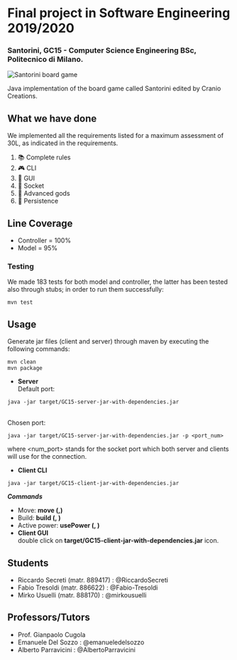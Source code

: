 # Final project in Software Engineering 2019/2020
### Santorini, GC15 - Computer Science Engineering BSc, Politecnico di Milano.

![Santorini board game](https://www.playbazar.it/11316-large/santorini.jpg)

Java implementation of the board game called Santorini edited by Cranio Creations.

## What we have done
We implemented all the requirements listed for a maximum assessment of 30L, as indicated in the requirements.
1) :books: Complete rules
2) :video_game: CLI
3) :palm_tree: GUI
4) :satellite: Socket
5) :trident: Advanced gods
6) :floppy_disk: Persistence

## Line Coverage
- Controller = 100%
- Model = 95%

### Testing
We made 183 tests for both model and controller, the latter has been tested also through stubs; in order to run them successfully:
```shell
mvn test
```

## Usage
Generate jar files (client and server) through maven by executing the following commands:
```shell
mvn clean
mvn package
```
- **Server**<br />
Default port:
```shell
java -jar target/GC15-server-jar-with-dependencies.jar
```
<br />Chosen port:
```shell
java -jar target/GC15-server-jar-with-dependencies.jar -p <port_num>
```
where <num_port> stands for the socket port which both server and clients will use for the connection.
- **Client CLI**
```shell
java -jar target/GC15-client-jar-with-dependencies.jar
```
***Commands***
- Move: **move (<x>,<y>)**
- Build: **build (<x>, <y>)**
- Active power: **usePower (<x>, <y>)**
- **Client GUI**<br />
double click on **target/GC15-client-jar-with-dependencies.jar** icon.

## Students
- Riccardo Secreti (matr. 889417)   :   @RiccardoSecreti
- Fabio Tresoldi (matr. 886622)     :   @Fabio-Tresoldi
- Mirko Usuelli (matr. 888170)      :   @mirkousuelli

## Professors/Tutors
- Prof. Gianpaolo Cugola
- Emanuele Del Sozzo        :     @emanueledelsozzo
- Alberto Parravicini       :     @AlbertoParravicini
